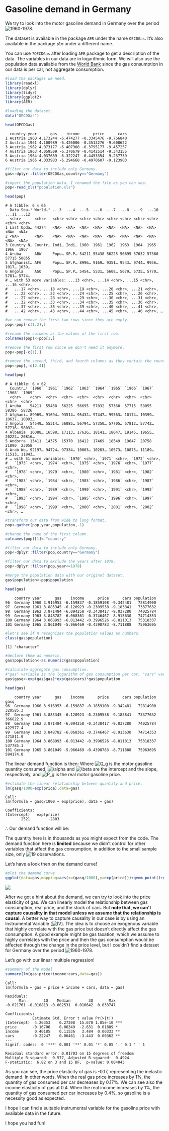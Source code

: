 Gasoline demand in Germany
================

  

We try to look into the motor gasoline demand in Germany over the period
![1960-1978](https://latex.codecogs.com/png.image?%5Cdpi%7B110%7D&space;%5Cbg_white&space;1960-1978 "1960-1978").

The dataset is available in the package `AER` under the name `OECDGas`.
It’s also available in the package `plm` under a different name.

You can use `?OECDGas` after loading `AER` package to get a description
of the data. The variables in our data are in logarithmic form.
We will also use the population data available from the [World
Bank](https://data.worldbank.org/indicator/SP.POP.TOTL) since the gas
consumption in our data is per car, not aggregate consumption.

``` r
#load the packages we need.
library(readxl)
library(dplyr)
library(tidyr)
library(ggplot2)
library(AER)
```

``` r
#loading the dataset.
data("OECDGas")

head(OECDGas)
```

      country year      gas    income      price      cars
    1 Austria 1960 4.173244 -6.474277 -0.3345476 -9.766840
    2 Austria 1961 4.100989 -6.426006 -0.3513276 -9.608622
    3 Austria 1962 4.073177 -6.407308 -0.3795177 -9.457257
    4 Austria 1963 4.059509 -6.370679 -0.4142514 -9.343155
    5 Austria 1964 4.037689 -6.322247 -0.4453354 -9.237739
    6 Austria 1965 4.033983 -6.294668 -0.4970607 -9.123903

``` r
#filter our data to include only Germany.
gas<-dplyr::filter(OECDGas,country=="Germany")

#import the population data. I renamed the file as you can see.
pop<-read_xls("population.xls")

head(pop)
```

    # A tibble: 6 × 65
      Data Sou…¹ World…² ...3  ...4  ...5  ...6  ...7  ...8  ...9  ...10 ...11 ...12
      <chr>      <chr>   <chr> <chr> <chr> <chr> <chr> <chr> <chr> <chr> <chr> <chr>
    1 Last Upda… 44274   <NA>  <NA>  <NA>  <NA>  <NA>  <NA>  <NA>  <NA>  <NA>  <NA> 
    2 <NA>       <NA>    <NA>  <NA>  <NA>  <NA>  <NA>  <NA>  <NA>  <NA>  <NA>  <NA> 
    3 Country N… Countr… Indi… Indi… 1960  1961  1962  1963  1964  1965  1966  1967 
    4 Aruba      ABW     Popu… SP.P… 54211 55438 56225 56695 57032 57360 57715 58055
    5 Afghanist… AFG     Popu… SP.P… 8996… 9169… 9351… 9543… 9744… 9956… 1017… 1039…
    6 Angola     AGO     Popu… SP.P… 5454… 5531… 5608… 5679… 5735… 5770… 5781… 5774…
    # … with 53 more variables: ...13 <chr>, ...14 <chr>, ...15 <chr>, ...16 <chr>,
    #   ...17 <chr>, ...18 <chr>, ...19 <chr>, ...20 <chr>, ...21 <chr>,
    #   ...22 <chr>, ...23 <chr>, ...24 <chr>, ...25 <chr>, ...26 <chr>,
    #   ...27 <chr>, ...28 <chr>, ...29 <chr>, ...30 <chr>, ...31 <chr>,
    #   ...32 <chr>, ...33 <chr>, ...34 <chr>, ...35 <chr>, ...36 <chr>,
    #   ...37 <chr>, ...38 <chr>, ...39 <chr>, ...40 <chr>, ...41 <chr>,
    #   ...42 <chr>, ...43 <chr>, ...44 <chr>, ...45 <chr>, ...46 <chr>, …

``` r
#we can remove the first two rows since they are empty.
pop<-pop[-c(1:2),]

#rename the columns as the values of the first row.
colnames(pop)<-pop[1,]

#remove the first row since we don't need it anymore.
pop<-pop[-c(1),]

#remove the second, third, and fourth columns as they contain the country code, the indicator name, the indicator code respectively and we won't use them.
pop<-pop[,-c(2:4)]

head(pop)
```

    # A tibble: 6 × 62
      Countr…¹ `1960` `1961` `1962` `1963` `1964` `1965` `1966` `1967` `1968` `1969`
      <chr>    <chr>  <chr>  <chr>  <chr>  <chr>  <chr>  <chr>  <chr>  <chr>  <chr> 
    1 Aruba    54211  55438  56225  56695  57032  57360  57715  58055  58386  58726 
    2 Afghani… 89969… 91694… 93514… 95432… 97447… 99563… 10174… 10399… 10637… 10893…
    3 Angola   54549… 55314… 56085… 56794… 57350… 57705… 57812… 57742… 57716… 58032…
    4 Albania  16088… 16598… 17113… 17626… 18141… 18647… 19145… 19655… 20222… 20816…
    5 Andorra  13411  14375  15370  16412  17469  18549  19647  20758  21890  23058 
    6 Arab Wo… 92197… 94724… 97334… 10003… 10283… 10573… 10875… 11189… 11513… 11843…
    # … with 51 more variables: `1970` <chr>, `1971` <chr>, `1972` <chr>,
    #   `1973` <chr>, `1974` <chr>, `1975` <chr>, `1976` <chr>, `1977` <chr>,
    #   `1978` <chr>, `1979` <chr>, `1980` <chr>, `1981` <chr>, `1982` <chr>,
    #   `1983` <chr>, `1984` <chr>, `1985` <chr>, `1986` <chr>, `1987` <chr>,
    #   `1988` <chr>, `1989` <chr>, `1990` <chr>, `1991` <chr>, `1992` <chr>,
    #   `1993` <chr>, `1994` <chr>, `1995` <chr>, `1996` <chr>, `1997` <chr>,
    #   `1998` <chr>, `1999` <chr>, `2000` <chr>, `2001` <chr>, `2002` <chr>, …

``` r
#transform our data from wide to long format.
pop<-gather(pop,year,population,-1)

#change the name of the first column.
colnames(pop)[1]<-"country"

#filter our data to include only Germany.
pop<-dplyr::filter(pop,country=="Germany")

#filter our data to exclude the years after 1978.
pop<-dplyr::filter(pop,year<=1978)

#merge the population data with our original dataset.
gas$population<-pop$population

head(gas)
```

        country year      gas    income      price      cars population
    96  Germany 1960 3.916953 -6.159837 -0.1859108 -9.342481   72814900
    97  Germany 1961 3.885345 -6.120923 -0.2309538 -9.183841   73377632
    98  Germany 1962 3.871484 -6.094258 -0.3438417 -9.037280   74025784
    99  Germany 1963 3.848782 -6.068361 -0.3746467 -8.913630   74714353
    100 Germany 1964 3.868993 -6.013442 -0.3996526 -8.811013   75318337
    101 Germany 1965 3.861049 -5.966469 -0.4398783 -8.711888   75963695

``` r
#let's see if R recognizes the population values as numbers.
class(gas$population)
```

    [1] "character"

``` r
#declare them as numeric.
gas$population<-as.numeric(gas$population)

#calculate aggregate gas consumption. 
#"gas" variable is the logarithm of gas consumption per car, "cars" variable is the logarithm of the stock of cars per capita, and that's why we needed the population data.
gas$gasq<-exp(gas$gas)*exp(gas$cars)*gas$population

head(gas)
```

        country year      gas    income      price      cars population     gasq
    96  Germany 1960 3.916953 -6.159837 -0.1859108 -9.342481   72814900 320585.3
    97  Germany 1961 3.885345 -6.120923 -0.2309538 -9.183841   73377632 366822.9
    98  Germany 1962 3.871484 -6.094258 -0.3438417 -9.037280   74025784 422577.4
    99  Germany 1963 3.848782 -6.068361 -0.3746467 -8.913630   74714353 471811.9
    100 Germany 1964 3.868993 -6.013442 -0.3996526 -8.811013   75318337 537785.1
    101 Germany 1965 3.861049 -5.966469 -0.4398783 -8.711888   75963695 594174.0

The linear demand function is then: Where
![Q_g](https://latex.codecogs.com/png.image?%5Cdpi%7B110%7D&space;%5Cbg_white&space;Q_g "Q_g")
is the motor gasoline quantity consumed,
![\alpha](https://latex.codecogs.com/png.image?%5Cdpi%7B110%7D&space;%5Cbg_white&space;%5Calpha "\alpha")
and
![\beta](https://latex.codecogs.com/png.image?%5Cdpi%7B110%7D&space;%5Cbg_white&space;%5Cbeta "\beta")
are the intercept and the slope, respectively, and
![P_g](https://latex.codecogs.com/png.image?%5Cdpi%7B110%7D&space;%5Cbg_white&space;P_g "P_g")
is the real motor gasoline price.

``` r
#estimate the linear relationship between quantity and price.
lm(gasq/1000~exp(price),data=gas)
```


    Call:
    lm(formula = gasq/1000 ~ exp(price), data = gas)

    Coefficients:
    (Intercept)   exp(price)  
           2521        -2803  

∴ Our demand function will be:

The quantity here is in thousands as you might expect from the code. The
demand function here is **limited** because we didn’t control for other
variables that affect the gas consumption, in addition to the small
sample size, only
![19](https://latex.codecogs.com/png.image?%5Cdpi%7B110%7D&space;%5Cbg_white&space;19 "19")
observations.

Let’s have a look then on the demand curve!

``` r
#plot the demand curve
ggplot(data=gas,mapping=aes(x=(gasq/1000),y=exp(price)))+geom_point()+geom_smooth(formula=y~x,method="lm",se=T)+scale_y_continuous(breaks=seq(0.4,0.9,by=0.1))+labs(x="Gasoline Consumption \n (in Thousands)",y="Real Gasoline Price")
```

![](project5_files/figure-gfm/unnamed-chunk-4-1.png)<!-- -->

After we got a hint about the demand, we can try to look into the price
elasticity of gas. We can linearly model the relationship between gas
consumption, real price, and the stock of cars. But **note that, we
can’t capture causality in that model unless we assume that the
relationship is causal**. A better way to capture causality in our case
is by using an Instrumental Variable
(![IV](https://latex.codecogs.com/png.image?%5Cdpi%7B110%7D&space;%5Cbg_white&space;IV "IV")).
The idea is to choose an exogenous variable that highly correlate with
the gas price but doesn’t directly affect the gas consumption. A good
example might be gas taxation, which we assume to highly correlates with
the price and then the gas consumption would be affected through the
change in the price level, but I couldn’t find a dataset for Germany
over the period
![1960-1978](https://latex.codecogs.com/png.image?%5Cdpi%7B110%7D&space;%5Cbg_white&space;1960-1978 "1960-1978").

Let’s go with our linear multiple regression!

``` r
#summary of the model
summary(lm(gas~price+income+cars,data=gas))
```


    Call:
    lm(formula = gas ~ price + income + cars, data = gas)

    Residuals:
          Min        1Q    Median        3Q       Max 
    -0.021761 -0.010813 -0.002531  0.010642  0.033747 

    Coefficients:
                Estimate Std. Error t value Pr(>|t|)    
    (Intercept)  4.26353    0.27208  15.670 1.05e-10 ***
    price       -0.16706    0.06349  -2.631  0.01889 *  
    income       0.40185    0.11536   3.484  0.00333 ** 
    cars        -0.22247    0.06461  -3.443  0.00362 ** 
    ---
    Signif. codes:  0 '***' 0.001 '**' 0.01 '*' 0.05 '.' 0.1 ' ' 1

    Residual standard error: 0.01703 on 15 degrees of freedom
    Multiple R-squared:  0.577, Adjusted R-squared:  0.4924 
    F-statistic:  6.82 on 3 and 15 DF,  p-value: 0.004043

As you can see, the price elasticity of gas is -0.17, representing the
inelastic demand. In other words, When the real gas price increases by
1%, the quantity of gas consumed per car decreases by 0.17%.
We can see also the income elasticity of gas at 0.4. When the real
income increases by 1%, the quantity of gas consumed per car increases
by 0.4%, so gasoline is a necessity good as expected.

I hope I can find a suitable instrumental variable for the gasoline
price with available data in the future.

I hope you had fun!
